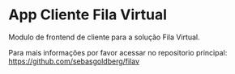 # App Cliente Fila Virtual
Modulo de frontend de cliente para a solução Fila Virtual.

Para mais informações por favor acessar no repositorio principal: https://github.com/sebasgoldberg/filav

